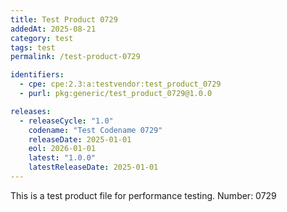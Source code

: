 ```yaml
---
title: Test Product 0729
addedAt: 2025-08-21
category: test
tags: test
permalink: /test-product-0729

identifiers:
  - cpe: cpe:2.3:a:testvendor:test_product_0729
  - purl: pkg:generic/test_product_0729@1.0.0

releases:
  - releaseCycle: "1.0"
    codename: "Test Codename 0729"
    releaseDate: 2025-01-01
    eol: 2026-01-01
    latest: "1.0.0"
    latestReleaseDate: 2025-01-01
---
```


This is a test product file for performance testing. Number: 0729

